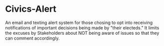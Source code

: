 # Civics-Alert
An email and texting alert  system for those chosing to opt into receiving notifications of important decisions being made by "their electeds." It limits the excuses by Stakeholders about NOT being aware of issues so that they can comment accordingly.
